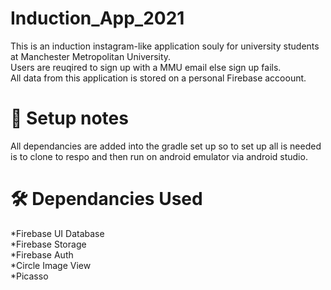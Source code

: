 # Induction_App_2021
This is an induction instagram-like application souly for university students at Manchester Metropolitan University.<br/>
Users are reuqired to sign up with a MMU email else sign up fails. <br/>
All data from this application is stored on a personal Firebase accoount. <br/>


# 🧰 Setup notes
All dependancies are added into the gradle set up so to set up all is needed is to clone to respo and then run on android emulator via android studio.

# 🛠️ Dependancies Used
*Firebase UI Database <br/>
*Firebase Storage <br/>
*Firebase Auth <br/>
*Circle Image View <br/>
*Picasso <br/>

